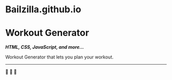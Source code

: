 # Bailzilla.github.io

# Workout Generator
***HTML, CSS, JavaScript, and more...***

Workout Generator that lets you plan your workout. 

---


:muscle: :runner: :notebook: 
